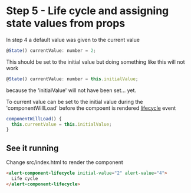 # Step 5 - Life cycle and assigning state values from props

In step 4 a default value was given to the current value

```jsx
@State() currentValue: number = 2;
```

This should be set to the initial value but doing something like this will not work

```jsx
@State() currentValue: number = this.initialValue;
```

because the 'initialValue' will not have been set... yet.

To current value can be set to the initial value during the 'componentWillLoad' before the compoent is rendered [lifecycle](https://stenciljs.com/docs/component-lifecycle) event

```jsx
componentWillLoad() {
  this.currentValue = this.initialValue;
}
```

## See it running

Change src/index.html to render the component

```html
<alert-component-lifecycle initial-value="2" alert-value="4">
  Life cycle
</alert-component-lifecycle>
```